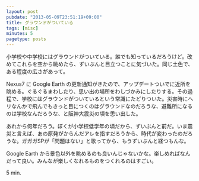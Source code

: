```yaml
---
layout: post
pubdate: "2013-05-09T23:51:19+09:00"
title: グラウンドがついている
tags: [misc]
minutes: 5
pagetype: posts
---
```

小学校や中学校にはグラウンドがついている。誰でも知っているだろうけど。改めてこれらを空から眺めたら、ずいぶんと目立つことに気づいた。同じ土色で、ある程度の広さがあって。

Nexus7 に Google Earth の更新通知がきたので、アップデートついでに近所を眺める。ぐるぐるまわしたり、思い出の場所をわしづかみにしたりする。その過程で、学校にはグラウンドがついているという常識にたどりついた。災害時にヘリなんかで飛んでもきっと目につくのはグラウンドなのだろうな、避難所になるのは学校なんだろうな、と阪神大震災の頃を思い出した。

あれから何年だろう。ぼくが小学校低学年の頃だから、ずいぶんと前だ。いま震災と言えば、あの原発がからんだアレを指すだろうから、時代が変わったのだろうな。ガガガSPが「問題はない」と歌ってから、もうずいぶんと経つもんな。

Google Earth から景色以外を眺めるのも良いんじゃないかな。楽しめればなんだって良い。みんなが楽しくなれるものをつくれるのはすごい。

5 min.

